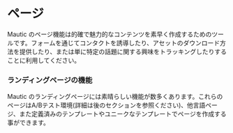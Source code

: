 # ページ

Mautic のページ機能は的確で魅力的なコンテンツを素早く作成するためのツールです。フォームを通じてコンタクトを誘導したり、アセットのダウンロード方法を提供したり、または単に特定の話題に関する興味をトラッキングしたりすることに利用してください。

### ランディングページの機能

Mautic のランディングページには素晴らしい機能が数多くあります。これらのページはA/Bテスト環境(詳細は後のセクションを参照ください)、他言語ページ、また定義済みのテンプレートやユニークなテンプレートでページを作成する事ができます。
